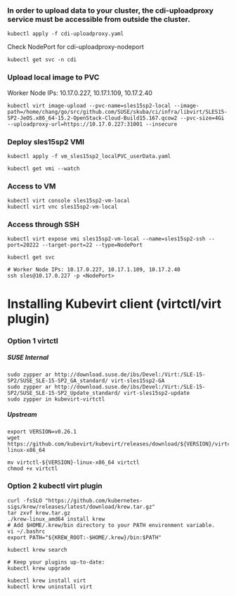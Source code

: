 ### In order to upload data to your cluster, the cdi-uploadproxy service must be accessible from outside the cluster.
```
kubectl apply -f cdi-uploadproxy.yaml
```
Check NodePort for cdi-uploadproxy-nodeport 
```
kubectl get svc -n cdi
```
### Upload local image to PVC
Worker Node IPs: 10.17.0.227, 10.17.1.109, 10.17.2.40
```
kubectl virt image-upload --pvc-name=sles15sp2-local --image-path=/home/chang/go/src/github.com/SUSE/skuba/ci/infra/libvirt/SLES15-SP2-JeOS.x86_64-15.2-OpenStack-Cloud-Build15.167.qcow2 --pvc-size=4Gi --uploadproxy-url=https://10.17.0.227:31001 --insecure
```

### Deploy sles15sp2 VMI
```
kubectl apply -f vm_sles15sp2_localPVC_userData.yaml

kubectl get vmi --watch
```
### Access to VM
```
kubectl virt console sles15sp2-vm-local
kubectl virt vnc sles15sp2-vm-local
```
### Access through SSH
```
kubectl virt expose vmi sles15sp2-vm-local --name=sles15sp2-ssh --port=20222 --target-port=22 --type=NodePort

kubectl get svc

# Worker Node IPs: 10.17.0.227, 10.17.1.109, 10.17.2.40
ssh sles@10.17.0.227 -p <NodePort>
```

# Installing Kubevirt client (virtctl/virt plugin)
### Option 1 virtctl 
##### SUSE Internal
```
sudo zypper ar http://download.suse.de/ibs/Devel:/Virt:/SLE-15-SP2/SUSE_SLE-15-SP2_GA_standard/ virt-sles15sp2-GA
sudo zypper ar http://download.suse.de/ibs/Devel:/Virt:/SLE-15-SP2/SUSE_SLE-15-SP2_Update_standard/ virt-sles15sp2-update
sudo zypper in kubevirt-virtctl
```
##### Upstream
```
export VERSION=v0.26.1
wget https://github.com/kubevirt/kubevirt/releases/download/${VERSION}/virtctl-${VERSION}-linux-x86_64

mv virtctl-${VERSION}-linux-x86_64 virtctl
chmod +x virtctl 
```

### Option 2 kubectl virt plugin
```
curl -fsSLO "https://github.com/kubernetes-sigs/krew/releases/latest/download/krew.tar.gz"
tar zxvf krew.tar.gz
./krew-linux_amd64 install krew
# Add $HOME/.krew/bin directory to your PATH environment variable. 
vi ~/.bashrc
export PATH="${KREW_ROOT:-$HOME/.krew}/bin:$PATH"

kubectl krew search

# Keep your plugins up-to-date:
kubectl krew upgrade

kubectl krew install virt
kubectl krew uninstall virt
```
